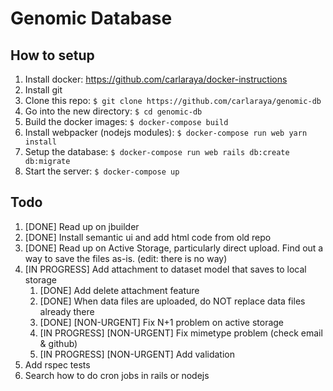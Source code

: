 # Genomic Database

## How to setup
1. Install docker: https://github.com/carlaraya/docker-instructions
1. Install git
1. Clone this repo: `$ git clone https://github.com/carlaraya/genomic-db`
1. Go into the new directory: `$ cd genomic-db`
1. Build the docker images: `$ docker-compose build`
1. Install webpacker (nodejs modules): `$ docker-compose run web yarn install`
1. Setup the database: `$ docker-compose run web rails db:create db:migrate`
1. Start the server: `$ docker-compose up`

## Todo
1. [DONE] Read up on jbuilder
1. [DONE] Install semantic ui and add html code from old repo
1. [DONE] Read up on Active Storage, particularly direct upload. Find out a way to save the files as-is. (edit: there is no way)
1. [IN PROGRESS] Add attachment to dataset model that saves to local storage
    1. [DONE] Add delete attachment feature
    1. [DONE] When data files are uploaded, do NOT replace data files already there
    1. [DONE] [NON-URGENT] Fix N+1 problem on active storage
    1. [IN PROGRESS] [NON-URGENT] Fix mimetype problem (check email & github)
    1. [IN PROGRESS] [NON-URGENT] Add validation
1. Add rspec tests
1. Search how to do cron jobs in rails or nodejs
